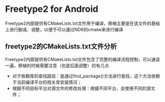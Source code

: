# Freetype2 for Android

Freetype2内部提供有CMakeLists.txt文件用于编译，移植主要是在该文件的基础上进行删减、调整，以便于可以通过NDK的cmake来进行编译

## freetype2的CMakeLists.txt文件分析
Freetype2内部提供有CMakeLists.txt文件包含了完整的编译流程控制，可以通读一遍，移植的时候需要注意（也是后面调整）的有几点

* 对于依赖库的查找路径：是通过find_package()方法进行查找，这个方法依赖于当前编译平台的相关库安装情况；
* 根据不同目标平台对源文件的修改处理：根据不同平台，会使用不同的源文件；

## 